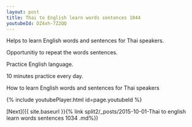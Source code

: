 ```yaml
---
layout: post
title: Thai to English learn words sentences 1044 
youtubeId: DZ4xh-7Z2QQ
---
```

 
 
Helps to learn English words and sentences for Thai speakers.

Opportunitiy to repeat the words sentences. 

Practice English language. 
 
10 minutes practice every day. 
 
How to learn English words and sentences for Thai speakers 
 
{% include youtubePlayer.html id=page.youtubeId %}
 
 
[Next]({{ site.baseurl }}{% link  split2/_posts/2015-10-01-Thai to english learn words sentences 1034 .md%})
 
